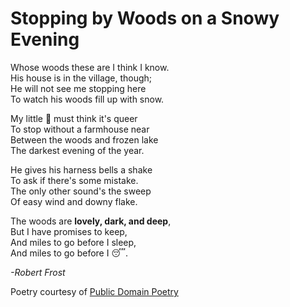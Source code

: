 # Stopping by Woods on a Snowy Evening

Whose woods these are I think I know.\
His house is in the village, though;\
He will not see me stopping here\
To watch his woods fill up with snow.

My little :horse: must think it's queer\
To stop without a farmhouse near\
Between the woods and frozen lake\
The darkest evening of the year.

He gives his harness bells a shake\
To ask if there's some mistake.\
The only other sound's the sweep\
Of easy wind and downy flake.

The woods are **lovely, dark, and deep**,\
But I have promises to keep,\
And miles to go before I sleep,\
And miles to go before I :sleeping:.

*-Robert Frost*

Poetry courtesy of [Public Domain Poetry](http://www.public-domain-poetry.com/robert-lee-frost/stopping-by-woods-on-a-snowy-evening-1231)
